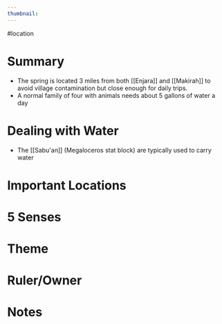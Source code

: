 ```yaml
---
thumbnail:
---
```

#location

# Summary
- The spring is located 3 miles from both [[Enjara]] and [[Makirah]] to avoid village contamination but close enough for daily trips.
- A normal family of four with animals needs about 5 gallons of water a day
# Dealing with Water
- The [[Sabu'an]] (Megaloceros stat block) are typically used to carry water

# Important Locations
# 5 Senses
# Theme
# Ruler/Owner
# Notes
